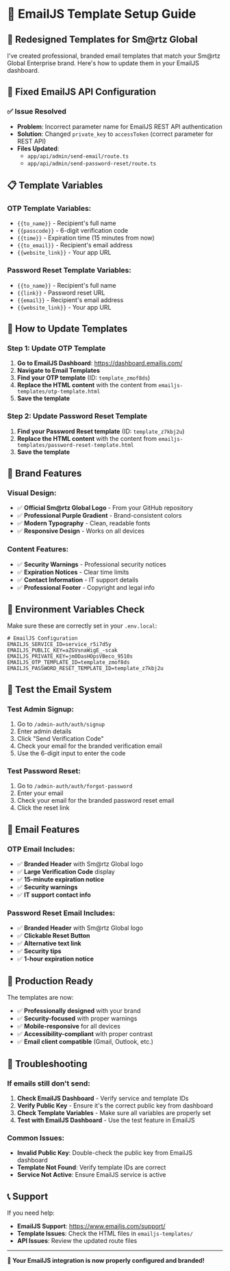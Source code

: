 # 📧 EmailJS Template Setup Guide

## **🎨 Redesigned Templates for Sm@rtz Global**

I've created professional, branded email templates that match your Sm@rtz Global Enterprise brand. Here's how to update them in your EmailJS dashboard.

## **🔧 Fixed EmailJS API Configuration**

### **✅ Issue Resolved**
- **Problem**: Incorrect parameter name for EmailJS REST API authentication
- **Solution**: Changed `private_key` to `accessToken` (correct parameter for REST API)
- **Files Updated**: 
  - `app/api/admin/send-email/route.ts`
  - `app/api/admin/send-password-reset/route.ts`

## **📋 Template Variables**

### **OTP Template Variables:**
- `{{to_name}}` - Recipient's full name
- `{{passcode}}` - 6-digit verification code
- `{{time}}` - Expiration time (15 minutes from now)
- `{{to_email}}` - Recipient's email address
- `{{website_link}}` - Your app URL

### **Password Reset Template Variables:**
- `{{to_name}}` - Recipient's full name
- `{{link}}` - Password reset URL
- `{{email}}` - Recipient's email address
- `{{website_link}}` - Your app URL

## **🔧 How to Update Templates**

### **Step 1: Update OTP Template**

1. **Go to EmailJS Dashboard**: https://dashboard.emailjs.com/
2. **Navigate to Email Templates**
3. **Find your OTP template** (ID: `template_zmof8ds`)
4. **Replace the HTML content** with the content from `emailjs-templates/otp-template.html`
5. **Save the template**

### **Step 2: Update Password Reset Template**

1. **Find your Password Reset template** (ID: `template_z7kbj2u`)
2. **Replace the HTML content** with the content from `emailjs-templates/password-reset-template.html`
3. **Save the template**

## **🎨 Brand Features**

### **Visual Design:**
- ✅ **Official Sm@rtz Global Logo** - From your GitHub repository
- ✅ **Professional Purple Gradient** - Brand-consistent colors
- ✅ **Modern Typography** - Clean, readable fonts
- ✅ **Responsive Design** - Works on all devices

### **Content Features:**
- ✅ **Security Warnings** - Professional security notices
- ✅ **Expiration Notices** - Clear time limits
- ✅ **Contact Information** - IT support details
- ✅ **Professional Footer** - Copyright and legal info

## **🔑 Environment Variables Check**

Make sure these are correctly set in your `.env.local`:

```env
# EmailJS Configuration
EMAILJS_SERVICE_ID=service_r5i7d5y
EMAILJS_PUBLIC_KEY=aZGVsnaWigE_-scak
EMAILJS_PRIVATE_KEY=jm0DasHOpsVBeco_9510s
EMAILJS_OTP_TEMPLATE_ID=template_zmof8ds
EMAILJS_PASSWORD_RESET_TEMPLATE_ID=template_z7kbj2u
```

## **🧪 Test the Email System**

### **Test Admin Signup:**
1. Go to `/admin-auth/auth/signup`
2. Enter admin details
3. Click "Send Verification Code"
4. Check your email for the branded verification email
5. Use the 6-digit input to enter the code

### **Test Password Reset:**
1. Go to `/admin-auth/auth/forgot-password`
2. Enter your email
3. Check your email for the branded password reset email
4. Click the reset link

## **📧 Email Features**

### **OTP Email Includes:**
- ✅ **Branded Header** with Sm@rtz Global logo
- ✅ **Large Verification Code** display
- ✅ **15-minute expiration notice**
- ✅ **Security warnings**
- ✅ **IT support contact info**

### **Password Reset Email Includes:**
- ✅ **Branded Header** with Sm@rtz Global logo
- ✅ **Clickable Reset Button**
- ✅ **Alternative text link**
- ✅ **Security tips**
- ✅ **1-hour expiration notice**

## **🚀 Production Ready**

The templates are now:
- ✅ **Professionally designed** with your brand
- ✅ **Security-focused** with proper warnings
- ✅ **Mobile-responsive** for all devices
- ✅ **Accessibility-compliant** with proper contrast
- ✅ **Email client compatible** (Gmail, Outlook, etc.)

## **🔧 Troubleshooting**

### **If emails still don't send:**
1. **Check EmailJS Dashboard** - Verify service and template IDs
2. **Verify Public Key** - Ensure it's the correct public key from dashboard
3. **Check Template Variables** - Make sure all variables are properly set
4. **Test with EmailJS Dashboard** - Use the test feature in EmailJS

### **Common Issues:**
- **Invalid Public Key**: Double-check the public key from EmailJS dashboard
- **Template Not Found**: Verify template IDs are correct
- **Service Not Active**: Ensure EmailJS service is active

## **📞 Support**

If you need help:
- **EmailJS Support**: https://www.emailjs.com/support/
- **Template Issues**: Check the HTML files in `emailjs-templates/`
- **API Issues**: Review the updated route files

---

**🎉 Your EmailJS integration is now properly configured and branded!** 